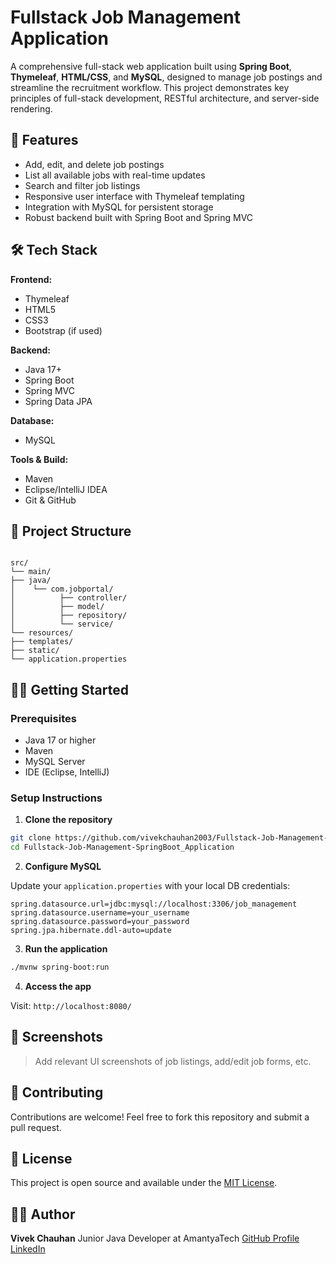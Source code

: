 # Fullstack Job Management Application

A comprehensive full-stack web application built using **Spring Boot**, **Thymeleaf**, **HTML/CSS**, and **MySQL**, designed to manage job postings and streamline the recruitment workflow. This project demonstrates key principles of full-stack development, RESTful architecture, and server-side rendering.

## 🚀 Features

- Add, edit, and delete job postings
- List all available jobs with real-time updates
- Search and filter job listings
- Responsive user interface with Thymeleaf templating
- Integration with MySQL for persistent storage
- Robust backend built with Spring Boot and Spring MVC

## 🛠️ Tech Stack

**Frontend:**
- Thymeleaf
- HTML5
- CSS3
- Bootstrap (if used)

**Backend:**
- Java 17+
- Spring Boot
- Spring MVC
- Spring Data JPA

**Database:**
- MySQL

**Tools & Build:**
- Maven
- Eclipse/IntelliJ IDEA
- Git & GitHub

## 📂 Project Structure

```

src/
└── main/
├── java/
│    └── com.jobportal/
│          ├── controller/
│          ├── model/
│          ├── repository/
│          └── service/
└── resources/
├── templates/
├── static/
└── application.properties

````

## 🧑‍💻 Getting Started

### Prerequisites

- Java 17 or higher
- Maven
- MySQL Server
- IDE (Eclipse, IntelliJ)

### Setup Instructions

1. **Clone the repository**

```bash
git clone https://github.com/vivekchauhan2003/Fullstack-Job-Management-SpringBoot_Application.git
cd Fullstack-Job-Management-SpringBoot_Application
````

2. **Configure MySQL**

Update your `application.properties` with your local DB credentials:

```properties
spring.datasource.url=jdbc:mysql://localhost:3306/job_management
spring.datasource.username=your_username
spring.datasource.password=your_password
spring.jpa.hibernate.ddl-auto=update
```

3. **Run the application**

```bash
./mvnw spring-boot:run
```

4. **Access the app**

Visit: `http://localhost:8080/`

## 📸 Screenshots

> Add relevant UI screenshots of job listings, add/edit job forms, etc.

## 🤝 Contributing

Contributions are welcome! Feel free to fork this repository and submit a pull request.

## 📄 License

This project is open source and available under the [MIT License](LICENSE).

## 🙋‍♂️ Author

**Vivek Chauhan**
Junior Java Developer at AmantyaTech
[GitHub Profile](https://github.com/vivekchauhan2003)
[LinkedIn](https://www.linkedin.com/in/vivekchauhan2003/) 
